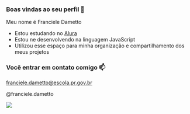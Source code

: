### Boas vindas ao seu perfil 💙

Meu nome é Franciele Dametto

- Estou estudando no [Alura](https://www.alura.com.br)
- Estou ne desenvolvendo na linguagem JavaScript
- Utilizou esse espaço para minha organização e compartilhamento dos meus projetos

### Você entrar em contato comigo 📫

franciele.dametto@escola.pr.gov.br

@franciele.dametto

![](https://media.tenor.com/opEBWw0uddoAAAAC/umm.gif)
